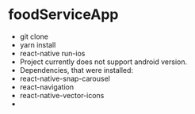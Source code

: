 # foodServiceApp
- git clone 
- yarn install
- react-native run-ios
- Project currently does not support android version.
- Dependencies, that were installed:
- react-native-snap-carousel
- react-navigation
- react-native-vector-icons
- 
